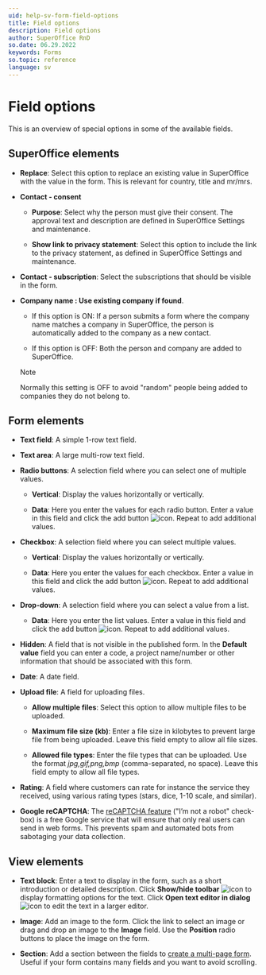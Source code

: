 ```yaml
---
uid: help-sv-form-field-options
title: Field options
description: Field options
author: SuperOffice RnD
so.date: 06.29.2022
keywords: Forms
so.topic: reference
language: sv
---
```


# Field options

This is an overview of special options in some of the available fields.

## SuperOffice elements

* **Replace**: Select this option to replace an existing value in SuperOffice with the value in the form. This is relevant for country, title and mr/mrs.

* **Contact - consent**

  * **Purpose**: Select why the person must give their consent. The approval text and description are defined in SuperOffice Settings and maintenance.

  * **Show link to privacy statement**: Select this option to include the link to the privacy statement, as defined in SuperOffice Settings and maintenance.

* **Contact - subscription**: Select the subscriptions that should be visible in the form.

* **Company name : Use existing company if found**.

  * If this option is ON: If a person submits a form where the company name matches a company in SuperOffice, the person is automatically added to the company as a new contact.

  * If this option is OFF: Both the person and company are added to SuperOffice.

  > [!NOTE]
  > Normally this setting is OFF to avoid "random" people being added to companies they do not belong to.

## Form elements

* **Text field**: A simple 1-row text field.

* **Text area**: A large multi-row text field.

* **Radio buttons**: A selection field where you can select one of multiple values.

  * **Vertical**: Display the values horizontally or vertically.

  * **Data**: Here you enter the values for each radio button. Enter a value in this field and click the add button ![icon][img1]. Repeat to add additional values.

* **Checkbox**: A selection field where you can select multiple values.

  * **Vertical**: Display the values horizontally or vertically.

  * **Data**: Here you enter the values for each checkbox. Enter a value in this field and click the add button ![icon][img1]. Repeat to add additional values.

* **Drop-down**: A selection field where you can select a value from a list.

  * **Data**: Here you enter the list values. Enter a value in this field and click the add button ![icon][img1]. Repeat to add additional values.

* **Hidden**: A field that is not visible in the published form. In the **Default value** field you can enter a code, a project name/number or other information that should be associated with this form.

* **Date**: A date field.

* **Upload file**: A field for uploading files.

  * **Allow multiple files**: Select this option to allow multiple files to be uploaded.

  * **Maximum file size (kb)**: Enter a file size in kilobytes to prevent large file from being uploaded. Leave this field empty to allow all file sizes.

  * **Allowed file types**: Enter the file types that can be uploaded. Use the format *jpg,gif,png,bmp* (comma-separated, no space). Leave this field empty to allow all file types.

* **Rating**: A field where customers can rate for instance the service they received, using various rating types (stars, dice, 1-10 scale, and similar).

* **Google reCAPTCHA**: The [reCAPTCHA feature][1] ("I’m not a robot" check-box) is a free Google service that will ensure that only real users can send in web forms. This prevents spam and automated bots from sabotaging your data collection.

## View elements

* **Text block**: Enter a text to display in the form, such as a short introduction or detailed description. Click **Show/hide toolbar** ![icon][img2] to display formatting options for the text. Click **Open text editor in dialog** ![icon][img3] to edit the text in a larger editor.

* **Image**: Add an image to the form. Click the link to select an image or drag and drop an image to the **Image** field. Use the **Position** radio buttons to place the image on the form.

* **Section**: Add a section between the fields to [create a multi-page form][2]. Useful if your form contains many fields and you want to avoid scrolling.

<!-- Referenced links -->
[1]: ../recaptcha.md
[2]: create.md#multi-page

<!-- Referenced images -->
[img1]: ../../../../../common/icons/add-icon.png
[img2]: ../../../../media/icons/marketing-and-forms/toolbar-show-hide.png
[img3]: ../../../../../common/icons/pop-out-icon.png

